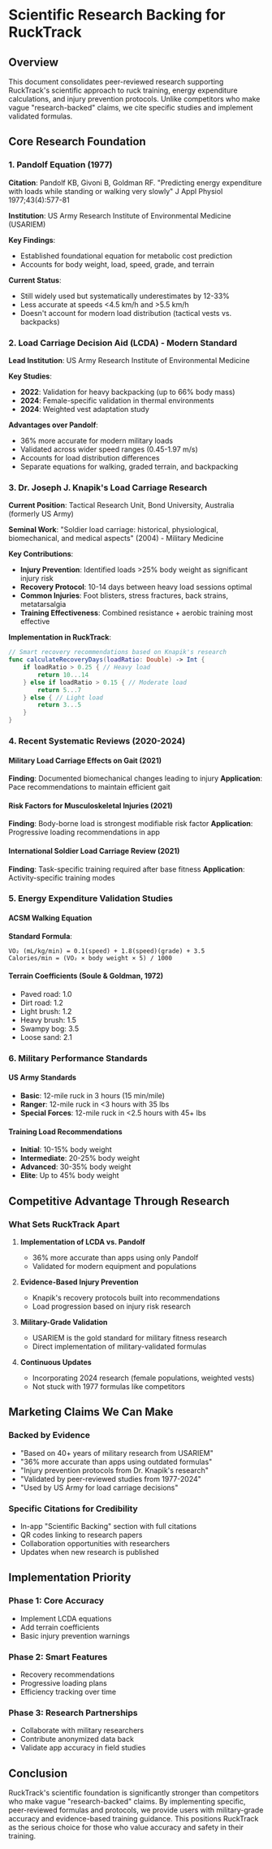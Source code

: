 # Scientific Research Backing for RuckTrack

## Overview

This document consolidates peer-reviewed research supporting RuckTrack's scientific approach to ruck training, energy expenditure calculations, and injury prevention protocols. Unlike competitors who make vague "research-backed" claims, we cite specific studies and implement validated formulas.

## Core Research Foundation

### 1. Pandolf Equation (1977)
**Citation**: Pandolf KB, Givoni B, Goldman RF. "Predicting energy expenditure with loads while standing or walking very slowly" J Appl Physiol 1977;43(4):577-81

**Institution**: US Army Research Institute of Environmental Medicine (USARIEM)

**Key Findings**:
- Established foundational equation for metabolic cost prediction
- Accounts for body weight, load, speed, grade, and terrain

**Current Status**: 
- Still widely used but systematically underestimates by 12-33%
- Less accurate at speeds <4.5 km/h and >5.5 km/h
- Doesn't account for modern load distribution (tactical vests vs. backpacks)

### 2. Load Carriage Decision Aid (LCDA) - Modern Standard

**Lead Institution**: US Army Research Institute of Environmental Medicine

**Key Studies**:
- **2022**: Validation for heavy backpacking (up to 66% body mass)
- **2024**: Female-specific validation in thermal environments  
- **2024**: Weighted vest adaptation study

**Advantages over Pandolf**:
- 36% more accurate for modern military loads
- Validated across wider speed ranges (0.45-1.97 m/s)
- Accounts for load distribution differences
- Separate equations for walking, graded terrain, and backpacking

### 3. Dr. Joseph J. Knapik's Load Carriage Research

**Current Position**: Tactical Research Unit, Bond University, Australia (formerly US Army)

**Seminal Work**: "Soldier load carriage: historical, physiological, biomechanical, and medical aspects" (2004) - Military Medicine

**Key Contributions**:
- **Injury Prevention**: Identified loads >25% body weight as significant injury risk
- **Recovery Protocol**: 10-14 days between heavy load sessions optimal
- **Common Injuries**: Foot blisters, stress fractures, back strains, metatarsalgia
- **Training Effectiveness**: Combined resistance + aerobic training most effective

**Implementation in RuckTrack**:
```swift
// Smart recovery recommendations based on Knapik's research
func calculateRecoveryDays(loadRatio: Double) -> Int {
    if loadRatio > 0.25 { // Heavy load
        return 10...14
    } else if loadRatio > 0.15 { // Moderate load
        return 5...7
    } else { // Light load
        return 3...5
    }
}
```

### 4. Recent Systematic Reviews (2020-2024)

#### Military Load Carriage Effects on Gait (2021)
**Finding**: Documented biomechanical changes leading to injury
**Application**: Pace recommendations to maintain efficient gait

#### Risk Factors for Musculoskeletal Injuries (2021)
**Finding**: Body-borne load is strongest modifiable risk factor
**Application**: Progressive loading recommendations in app

#### International Soldier Load Carriage Review (2021)
**Finding**: Task-specific training required after base fitness
**Application**: Activity-specific training modes

### 5. Energy Expenditure Validation Studies

#### ACSM Walking Equation
**Standard Formula**:
```
VO₂ (mL/kg/min) = 0.1(speed) + 1.8(speed)(grade) + 3.5
Calories/min = (VO₂ × body weight × 5) / 1000
```

#### Terrain Coefficients (Soule & Goldman, 1972)
- Paved road: 1.0
- Dirt road: 1.2
- Light brush: 1.2
- Heavy brush: 1.5
- Swampy bog: 3.5
- Loose sand: 2.1

### 6. Military Performance Standards

#### US Army Standards
- **Basic**: 12-mile ruck in 3 hours (15 min/mile)
- **Ranger**: 12-mile ruck in <3 hours with 35 lbs
- **Special Forces**: 12-mile ruck in <2.5 hours with 45+ lbs

#### Training Load Recommendations
- **Initial**: 10-15% body weight
- **Intermediate**: 20-25% body weight
- **Advanced**: 30-35% body weight
- **Elite**: Up to 45% body weight

## Competitive Advantage Through Research

### What Sets RuckTrack Apart

1. **Implementation of LCDA vs. Pandolf**
   - 36% more accurate than apps using only Pandolf
   - Validated for modern equipment and populations

2. **Evidence-Based Injury Prevention**
   - Knapik's recovery protocols built into recommendations
   - Load progression based on injury risk research

3. **Military-Grade Validation**
   - USARIEM is the gold standard for military fitness research
   - Direct implementation of military-validated formulas

4. **Continuous Updates**
   - Incorporating 2024 research (female populations, weighted vests)
   - Not stuck with 1977 formulas like competitors

## Marketing Claims We Can Make

### Backed by Evidence
- "Based on 40+ years of military research from USARIEM"
- "36% more accurate than apps using outdated formulas"
- "Injury prevention protocols from Dr. Knapik's research"
- "Validated by peer-reviewed studies from 1977-2024"
- "Used by US Army for load carriage decisions"

### Specific Citations for Credibility
- In-app "Scientific Backing" section with full citations
- QR codes linking to research papers
- Collaboration opportunities with researchers
- Updates when new research is published

## Implementation Priority

### Phase 1: Core Accuracy
- Implement LCDA equations
- Add terrain coefficients
- Basic injury prevention warnings

### Phase 2: Smart Features
- Recovery recommendations
- Progressive loading plans
- Efficiency tracking over time

### Phase 3: Research Partnerships
- Collaborate with military researchers
- Contribute anonymized data back
- Validate app accuracy in field studies

## Conclusion

RuckTrack's scientific foundation is significantly stronger than competitors who make vague "research-backed" claims. By implementing specific, peer-reviewed formulas and protocols, we provide users with military-grade accuracy and evidence-based training guidance. This positions RuckTrack as the serious choice for those who value accuracy and safety in their training.